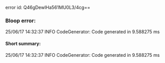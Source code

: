 error id: Q46gDewlHa561MU0L3/4cg==
### Bloop error:

25/06/17 14:32:37 INFO CodeGenerator: Code generated in 9.588275 ms
#### Short summary: 

25/06/17 14:32:37 INFO CodeGenerator: Code generated in 9.588275 ms